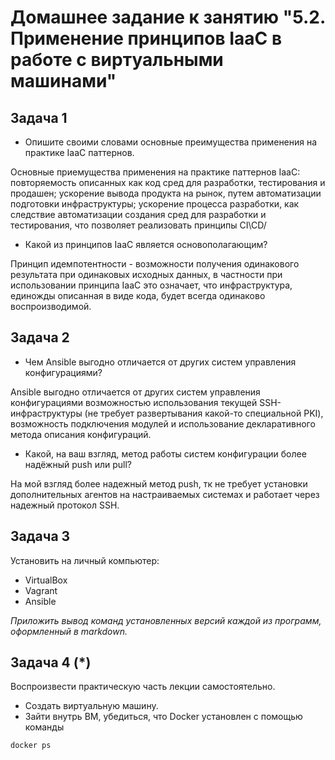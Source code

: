 # Домашнее задание к занятию "5.2. Применение принципов IaaC в работе с виртуальными машинами"

## Задача 1

- Опишите своими словами основные преимущества применения на практике IaaC паттернов.

Основные приемущества применения на практике паттернов IaaC: повторяемость описанных как код сред для разработки, тестирования и продашен; ускорение вывода продукта на рынок, путем автоматизации 
подготовки инфраструктуры; ускорение процесса разработки, как следствие автоматизации создания сред для разработки и тестирования, что позволяет реализовать принципы CI\CD/

- Какой из принципов IaaC является основополагающим?

Принцип идемпотентности - возможности получения одинакового результата при одинаковых исходных данных, в частности при использовании принципа IaaC это означает, что инфраструктура, единожды описанная в виде кода, будет всегда одинаково воспроизводимой. 

## Задача 2

- Чем Ansible выгодно отличается от других систем управления конфигурациями?

Ansible выгодно отличается от других систем управления конфигурациями возможностью использования текущей SSH-инфраструктуры (не требует развертывания какой-то специальной PKI),
возможность подключения модулей и использование декларативного метода описания конфигураций.

- Какой, на ваш взгляд, метод работы систем конфигурации более надёжный push или pull?

На мой взгляд более надежный метод push, тк не требует установки дополнительных агентов на настраиваемых системах и работает через надежный протокол SSH.

## Задача 3

Установить на личный компьютер:

- VirtualBox
- Vagrant
- Ansible

*Приложить вывод команд установленных версий каждой из программ, оформленный в markdown.*

## Задача 4 (*)

Воспроизвести практическую часть лекции самостоятельно.

- Создать виртуальную машину.
- Зайти внутрь ВМ, убедиться, что Docker установлен с помощью команды
```
docker ps
```